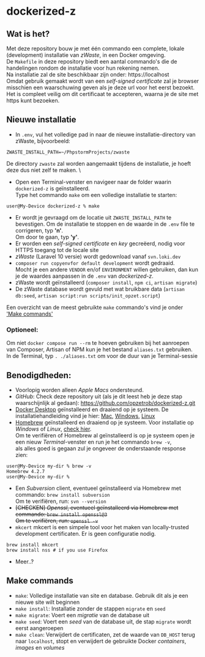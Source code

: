 # dockerized-z
## Wat is het?
Met deze repository bouw je met één commando een complete, lokale (development) installatie van _zWaste_, in een Docker omgeving. \
De `Makefile` in deze repository biedt een aantal commando's die de handelingen rondom de installatie voor hun rekening nemen. \
Na installatie zal de site beschikbaar zijn onder: https://localhost \
Omdat gebruik gemaakt wordt van een _self-signed certificate_ zal je browser misschien een waarschuwing geven als je deze url voor het eerst bezoekt. \
Het is compleet veilig om dit certificaat te accepteren, waarna je de site met https kunt bezoeken.
## Nieuwe installatie
* In `.env`, vul het volledige pad in naar de nieuwe installatie-directory van zWaste, bijvoorbeeld:
```dotenv
ZWASTE_INSTALL_PATH=~/PhpstormProjects/zwaste
```
De directory `zwaste` zal worden aangemaakt tijdens de installatie, je hoeft deze dus niet zelf te maken. \
* Open een Terminal-venster en navigeer naar de folder waarin `dockerized-z` is geïnstalleerd. \
Type het commando `make` om een volledige installatie te starten:
```shell
user@My-Device dockerized-z % make
```
* Er wordt je gevraagd om de locatie uit `ZWASTE_INSTALL_PATH` te bevestigen. Om de installatie te stoppen en de waarde in de `.env` file te corrigeren, typ **'n'**. \
  Om door te gaan, typ **'y'**.
* Er worden een _self-signed certificate_ en _key_ gecreëerd, nodig voor HTTPS toegang tot de locale site
* _zWaste_ (Laravel 10 versie) wordt gedownload vanaf `svn.loki.dev`
* `composer run copyenvfor default development` wordt gedraaid. \
  Mocht je een andere `VENDOR` en/of `ENVIRONMENT` willen gebruiken, dan kun je de waardes aanpassen in de `.env` van _dockerized-z_.
* zWaste wordt geïnstalleerd (`composer install`, `npm ci`, `artisan migrate`)
* De zWaste database wordt gevuld met wat bruikbare data (`artisan db:seed`, `artisan script:run scripts/init_opzet.script`)

Een overzicht van de meest gebruikte `make` commando's vind je onder ['Make commands'](#make-commands)

### Optioneel:
Om niet `docker compose run --rm` te hoeven gebruiken bij het aanroepen van Composer, Artisan of NPM kun je het bestand `aliases.txt` gebruiken. \
In de Terminal, typ `. ./aliases.txt` om voor de duur van je Terminal-sessie 

## Benodigdheden:
* Voorlopig worden alleen _Apple Macs_ ondersteund.
* _GitHub_: Check deze repository uit (als je dit leest heb je deze stap waarschijnlijk al gedaan): https://github.com/opzetrob/dockerized-z.git
* [Docker Desktop](https://www.docker.com/products/docker-desktop/) geïnstalleerd en draaiend op je systeem. De installatiehandleiding vind je hier: [Mac](https://docs.docker.com/desktop/install/mac-install/), [Windows](https://docs.docker.com/desktop/install/windows-install/), [Linux](https://docs.docker.com/desktop/install/linux-install/)
* [Homebrew](https://brew.sh) geïnstalleerd en draaiend op je systeem. Voor installatie op _Windows_ of _Linux_, [check hier](https://docs.brew.sh/Homebrew-on-Linux).\
  Om te verifiëren of Homebrew al geïnstalleerd is op je systeem open je een nieuw _Terminal_-venster en run je het commando `brew -v`, \
  als alles goed is gegaan zul je ongeveer de onderstaande response zien:
```shell
user@My-Device my-dir % brew -v
Homebrew 4.2.7
user@My-Device my-dir %
```
- Een _Subversion_ client, eventueel geïnstalleerd via Homebrew met commando: `brew install subversion` \
  Om te verifiëren, run: `svn --version`
- ~~[CHECKEN] _Openssl_, eventueel geïnstalleerd via Homebrew met commando: `brew install openssl@3` \
  Om te verifiëren, run: `openssl -v`~~
- `mkcert` mkcert is een simpele tool voor het maken van locally-trusted development certificaten. Er is geen configuratie nodig.
```shell
brew install mkcert
brew install nss # if you use Firefox
```
- Meer..?

## Make commands
* `make`: Volledige installatie van site en database. Gebruik dit als je een nieuwe site wilt beginnen
* `make install`: Installatie zonder de stappen `migrate` en `seed`
* `make migrate`: Voert een _migratie_ van de database uit
* `make seed`: Voert een _seed_ van de database uit, de stap `migrate` wordt eerst aangeroepen
* `make clean`: Verwijdert de certificaten, zet de waarde van `DB_HOST` terug naar `localhost`, stopt en verwijdert de gebruikte Docker _containers_, _images_ en _volumes_